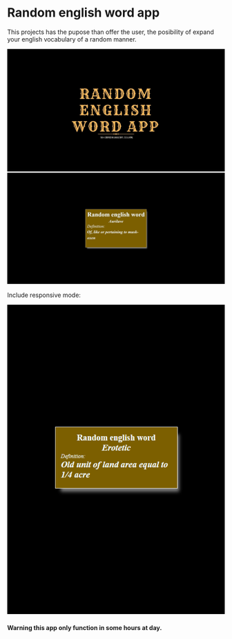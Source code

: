 <h1> Random english word app</h1>

This projects has the pupose than offer the user, the posibility of expand your english vocabulary of a random manner.

<img src="./Images/Cover.jpg">

<img src="./Images/app_2.jpg.png">

<p>Include responsive mode:</p>

<img src="./Images/app.jpg.png">

<h4>Warning this app only function in some hours at day.<h4>
